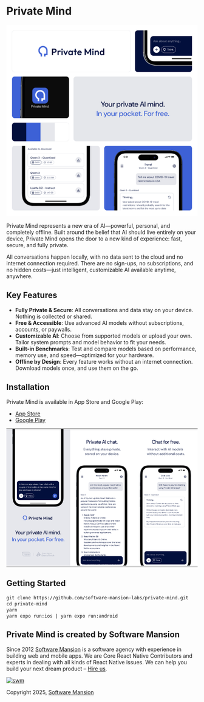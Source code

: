 # Private Mind

![promo](./promo/promo.png)

Private Mind represents a new era of AI—powerful, personal, and completely offline. Built around the belief that AI should live entirely on your device, Private Mind opens the door to a new kind of experience: fast, secure, and fully private.

All conversations happen locally, with no data sent to the cloud and no internet connection required. There are no sign-ups, no subscriptions, and no hidden costs—just intelligent, customizable AI available anytime, anywhere.

## Key Features

- **Fully Private & Secure**: All conversations and data stay on your device. Nothing is collected or shared.
- **Free & Accessible**: Use advanced AI models without subscriptions, accounts, or paywalls.
- **Customizable AI**: Choose from supported models or upload your own. Tailor system prompts and model behavior to fit your needs.
- **Built-in Benchmarks**: Test and compare models based on performance, memory use, and speed—optimized for your hardware.
- **Offline by Design**: Every feature works without an internet connection. Download models once, and use them on the go.

## Installation

Private Mind is available in App Store and Google Play:
- [App Store](https://apps.apple.com/pl/app/private-mind/id6746713439?l=pl)
- [Google Play](https://play.google.com/store/apps/details?id=com.swmansion.privatemind)

<table style="width: 100%; border-collapse: collapse; border: none;">
  <tr>
    <td style="width: 33.33%; border: none; padding: 0;">
      <img src="./promo/phone1.png" alt="Phone 1" style="width: 100%; height: auto;" />
    </td>
    <td style="width: 33.33%; border: none; padding: 0;">
      <img src="./promo/phone2.png" alt="Phone 2" style="width: 100%; height: auto;" />
    </td>
    <td style="width: 33.33%; border: none; padding: 0;">
      <img src="./promo/phone3.png" alt="Phone 3" style="width: 100%; height: auto;" />
    </td>
  </tr>
</table>

## Getting Started

```
git clone https://github.com/software-mansion-labs/private-mind.git
cd private-mind
yarn
yarn expo run:ios | yarn expo run:android
```

## Private Mind is created by Software Mansion

Since 2012 [Software Mansion](https://swmansion.com) is a software agency with experience in building web and mobile apps. We are Core React Native Contributors and experts in dealing with all kinds of React Native issues. We can help you build your next dream product – [Hire us](https://swmansion.com/contact/projects?utm_source=react-native-executorch&utm_medium=readme).

[![swm](https://logo.swmansion.com/logo?color=white&variant=desktop&width=150&tag=react-native-executorch-github 'Software Mansion')](https://swmansion.com)

Copyright 2025, [Software Mansion](https://swmansion.com/)
